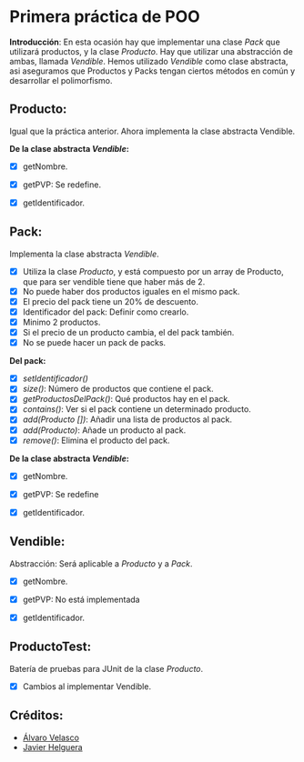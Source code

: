 # Primera práctica de POO
**Introducción**:
En esta ocasión hay que implementar una clase *Pack* que utilizará productos, y la clase *Producto*.
Hay que utilizar una abstracción de ambas, llamada *Vendible*.
Hemos utilizado *Vendible* como clase abstracta, asi aseguramos que Productos y Packs tengan ciertos métodos en común y desarrollar el polimorfismo.


## Producto:
Igual que la práctica anterior.
Ahora implementa la clase abstracta Vendible.

**De la clase abstracta *Vendible*:**
- [x] getNombre.
- [x] getPVP: Se redefine.
- [x] getIdentificador.


## Pack:
Implementa la clase abstracta *Vendible*.
- [x] Utiliza la clase _Producto_, y está compuesto por un array de Producto, que para ser vendible tiene que haber más de 2.
- [x] No puede haber dos productos iguales en el mismo pack.
- [x] El precio del pack tiene un 20% de descuento.
- [x] Identificador del pack: Definir como crearlo.
- [x] Minimo 2 productos.
- [x] Si el precio de un producto cambia, el del pack también.
- [x] No se puede hacer un pack de packs.

**Del pack:**
- [x] *setIdentificador()*
- [x] *size()*: Número de productos que contiene el pack.
- [x] *getProductosDelPack()*: Qué productos hay en el pack.
- [x] *contains()*: Ver si el pack contiene un determinado producto. <boolean>
- [x] *add(Producto [])*: Añadir una lista de productos al pack.
- [x] *add(Producto)*: Añade un producto al pack.
- [x] *remove()*: Elimina el producto del pack.

**De la  clase abstracta *Vendible*:**

- [x] getNombre.
- [x] getPVP: Se redefine
- [x] getIdentificador.


## Vendible:
Abstracción: Será aplicable a *Producto* y a *Pack*.

- [x] getNombre.
- [x] getPVP: No está implementada
- [x] getIdentificador.


## ProductoTest:
Batería de pruebas para JUnit de la clase _Producto_.
- [x] Cambios al implementar Vendible.



## Créditos:

- [Álvaro Velasco](https://github.com/Velastroll)
- [Javier Helguera](https://github.com/Helguera)
